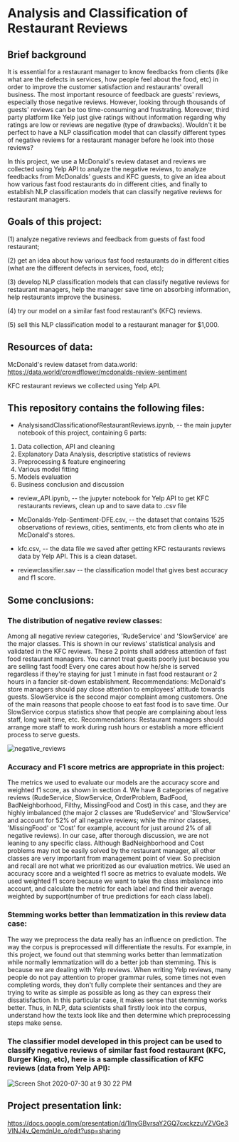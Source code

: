 # Analysis and Classification of Restaurant Reviews

## Brief background
It is essential for a restaurant manager to know feedbacks from clients (like what are the defects in services, how people feel about the food, etc) in order to improve the customer satisfaction and restaurants' overall business. The most important resource of feedback are guests' reviews, especially those negative reviews. However, looking through thousands of guests' reviews can be too time-consuming and frustrating. Moreover, third party platform like Yelp just give ratings without information regarding why ratings are low or reviews are negative (type of drawbacks). Wouldn't it be perfect to have a NLP classification model that can classify different types of negative reviews for a restaurant manager before he look into those reviews?

In this project, we use a McDonald's review dataset and reviews we collected using Yelp API to analyze the negative reviews, to analyze feedbacks from McDonalds' guests and KFC guests, to give an idea about how various fast food restaurants do in different cities, and finally to establish NLP classification models that can classify negative reviews for restaurant managers.

## Goals of this project: 

(1) analyze negative reviews and feedback from guests of fast food restaurant; 

(2) get an idea about how various fast food restaurants do in different cities (what are the different defects in services, food, etc); 

(3) develop NLP classification models that can classify negative reviews for restaurant managers, help the manager save time on absorbing information, help restaurants improve the business. 

(4) try our model on a similar fast food restaurant's (KFC) reviews. 

(5) sell this NLP classification model to a restaurant manager for $1,000.

## Resources of data:
McDonald's review dataset from data.world: 
https://data.world/crowdflower/mcdonalds-review-sentiment

KFC restaurant reviews we collected using Yelp API. 

## This repository contains the following files:

*  AnalysisandClassificationofRestaurantReviews.ipynb, -- the main jupyter notebook of this project, containing 6 parts: 
1. Data collection, API and cleaning
2. Explanatory Data Analysis, descriptive statistics of reviews
3. Preprocessing & feature engineering
4. Various model fitting
5. Models evaluation
6. Business conclusion and discussion

*  review_API.ipynb, -- the jupyter notebook for Yelp API to get KFC restaurants reviews, clean up and to save data to .csv file

*  McDonalds-Yelp-Sentiment-DFE.csv, -- the dataset that contains 1525 observations of reviews, cities, sentiments, etc from clients who ate in McDonald's stores. 

*  kfc.csv, -- the data file we saved after getting KFC restaurants reviews data by Yelp API. This is a clean dataset. 

*  reviewclassifier.sav -- the classification model that gives best accuracy and f1 score. 

## Some conclusions: 

### The distribution of negative review classes:

Among all negative review categories, 'RudeService' and 'SlowService' are the major classes. This is shown in our reviews' statistical analysis and validated in the KFC reviews. These 2 points shall address attention of fast food restaurant managers. You cannot treat guests poorly just because you are selling fast food! Every one cares about how he/she is served regardless if they're staying for just 1 minute in fast food restaurant or 2 hours in a fancier sit-down establishment.
Recommendations: McDonald's store managers should pay close attention to employees' attitude towards guests.
SlowService is the second major complaint among customers. One of the main reasons that people choose to eat fast food is to save time. Our SlowService corpus statistics show that people are complaining about less staff, long wait time, etc.
Recommendations: Restaurant managers should arrange more staff to work during rush hours or establish a more efficient process to serve guests.

![negative_reviews](https://user-images.githubusercontent.com/64159084/88987217-3e99f200-d2a3-11ea-99a1-7cdef47e33a6.png)

### Accuracy and F1 score metrics are appropriate in this project:

The metrics we used to evaluate our models are the accuracy score and weighted f1 score, as shown in section 4. We have 8 categories of negative reviews (RudeService, SlowService, OrderProblem, BadFood, BadNeighborhood, Filthy, MissingFood and Cost) in this case, and they are highly imbalanced (the major 2 classes are 'RudeService' and 'SlowService' and account for 52% of all negative reviews; while the minor classes, 'MissingFood' or 'Cost' for example, account for just around 2% of all negative reviews). In our case, after thorough discussion, we are not leaning to any specific class. Although BadNeighborhood and Cost problems may not be easily solved by the restaurant manager, all other classes are very important from management point of view. So precision and recall are not what we prioritized as our evaluation metrics. We used an accuracy score and a weighted f1 socre as metrics to evaluate models. We used weighted f1 score because we want to take the class imbalance into account, and calculate the metric for each label and find their average weighted by support(number of true predictions for each class label).

### Stemming works better than lemmatization in this review data case:

The way we preprocess the data really has an influence on prediction. The way the corpus is preprocessed will differentiate the results. For example, in this project, we found out that stemming works better than lemmatization while normally lemmatization will do a better job than stemming. This is because we are dealing with Yelp reviews. When writing Yelp reviews, many people do not pay attention to proper grammar rules, some times not even completing words, they don't fully complete their sentances and they are trying to write as simple as possible as long as they can express their dissatisfaction. In this particular case, it makes sense that stemming works better. Thus, in NLP, data scientists shall firstly look into the corpus, understand how the texts look like and then determine which preprocessing steps make sense.

### The classifier model developed in this project can be used to classify negative reviews of similar fast food restaurant (KFC, Burger King, etc), here is a sample classification of KFC reviews (data from Yelp API): 

![Screen Shot 2020-07-30 at 9 30 22 PM](https://user-images.githubusercontent.com/64159084/88990479-0945d200-d2ac-11ea-9801-380a966aab86.png)

## Project presentation link:

https://docs.google.com/presentation/d/1lnyGBvrsaY2GQ7cxckzzuVZVGe3VINJ4v_QemdnUe_o/edit?usp=sharing

